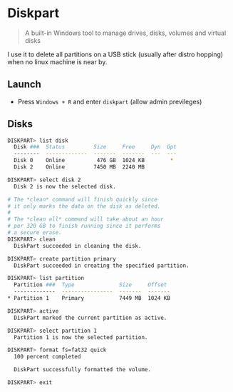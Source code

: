 # Diskpart

> A built-in Windows tool to manage drives, disks, volumes and virtual disks

I use it to delete all partitions on a USB stick (usually after distro hopping) when no linux machine is near by.

## Launch

* Press `Windows + R` and enter `diskpart` (allow admin previleges)

## Disks

```bash
DISKPART> list disk
  Disk ###  Status         Size     Free     Dyn  Gpt
  --------  -------------  -------  -------  ---  ---
  Disk 0    Online          476 GB  1024 KB        *
  Disk 2    Online         7450 MB  2240 MB

DISKPART> select disk 2
  Disk 2 is now the selected disk.

# The *clean* command will finish quickly since
# it only marks the data on the disk as deleted.
#
# The *clean all* command will take about an hour
# per 320 GB to finish running since it performs
# a secure erase.
DISKPART> clean
  DiskPart succeeded in cleaning the disk.

DISKPART> create partition primary
  DiskPart succeeded in creating the specified partition.

DISKPART> list partition
  Partition ###  Type              Size     Offset
  -------------  ----------------  -------  -------
* Partition 1    Primary           7449 MB  1024 KB

DISKPART> active
  DiskPart marked the current partition as active.

DISKPART> select partition 1
  Partition 1 is now the selected partition.

DISKPART> format fs=fat32 quick
  100 percent completed

  DiskPart successfully formatted the volume.

DISKPART> exit
```

